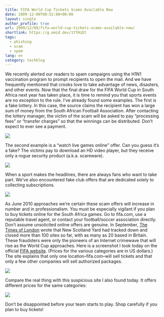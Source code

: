 ```yaml
---
title: FIFA World Cup Tickets Scams Available Now
date: 2009-12-09T00:52:00+00:00
layout: single
author_profile: true
url: 2009/12/09/fifa-world-cup-tickets-scams-available-now/
shortlink: https://g.omid.dev/1Y7HiDt
tags:
  - phishing
  - scam
  - spam
lang: en
category: techblog
---
```

We recently alerted our readers to spam campaigns using the H1N1 vaccination program to prompt recipients to open the mail. And we have frequently mentioned that crooks love to take advantage of news, disasters, and other events. Now that the final draw for the FIFA World Cup in South Africa next year has taken place, it is time to remind you that sports events are no exception to the rule. I’ve already found some examples. The first is a fake lottery. In this case, the source claims the recipient has won a large sum of money from the South African Football Association. After contacting the lottery manager, the victim of the scam will be asked to pay “processing fees” or “transfer charges” so that the winnings can be distributed. Don’t expect to ever see a payment.

![](http://1.bp.blogspot.com/_vaUVXcmC3OI/Sx7shkriIlI/AAAAAAAAARY/bjECXHpfmtM/s1600-h/FP_BLOG_091208_1.jpg)

The second example is a “watch live games online” offer. Can you guess it’s a fake? The victims pay to download an HD video player, but they receive only a rogue security product (a.k.a. scareware).

![](http://3.bp.blogspot.com/_vaUVXcmC3OI/Sx7syfA9CMI/AAAAAAAAARg/A9k_kd5ZwaI/s1600-h/FP_BLOG_091208_2.jpg)

When a sport makes the headlines, there are always fans who want to take part. We’ve also encountered fake club offers that are dedicated solely to collecting subscriptions.

![](http://4.bp.blogspot.com/_vaUVXcmC3OI/Sx7s0k_tONI/AAAAAAAAARo/i_JY--Xgwnk/s1600-h/FP_BLOG_091208_3.jpg)

As June 2010 approaches we’re certain these scam offers will increase in number and in professionalism. You must be especially vigilant if you plan to buy tickets online for the South Africa games. Go to fifa.com, use a reputable travel agent, or contact your football/soccer association directly. Don’t assume unsolicited online offers are genuine. In September, [The Times of London](http://www.timesonline.co.uk/tol/sport/football/article6848266.ece) wrote that New Scotland Yard had tracked down and closed more than 100 sites so far, with as many as 20 based in Britain. These fraudsters were only the pioneers of an Internet crimewave that will rise as the World Cup approaches. Here is a screenshot I took today on the official [FIFA website](http://fr.fifa.com/mm/document/tournament/ticketing/01/03/06/20/2010fwcigptaf-french-final-03.03.09.pdf). (Prices for the various categories are in US dollars.) The site explains that only one location–fifa.com–will sell tickets and that only a few other companies will sell authorized packages.

![](http://4.bp.blogspot.com/_vaUVXcmC3OI/Sx7s1_-InqI/AAAAAAAAARw/iF45C4F1NAw/s1600-h/FP_BLOG_091208_4.jpg)

Compare the real thing with this suspicious site I also found today. It offers different prices for the same categories:

![](http://1.bp.blogspot.com/_vaUVXcmC3OI/Sx7s3tgmypI/AAAAAAAAAR4/qXCq5J0gZbA/s1600-h/FP_BLOG_091208_5.jpg)

Don’t be disappointed before your team starts to play. Shop carefully if you plan to buy tickets!
